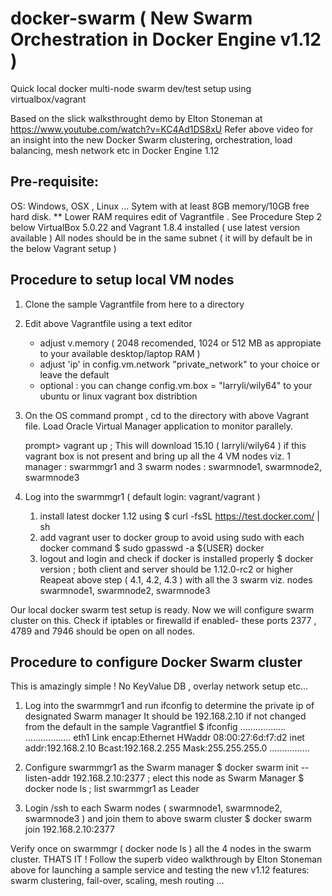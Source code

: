 # docker-swarm ( New Swarm Orchestration in Docker Engine v1.12 )
Quick local docker multi-node swarm dev/test setup using virtualbox/vagrant

Based on the slick walksthrought demo by Elton Stoneman at https://www.youtube.com/watch?v=KC4Ad1DS8xU
Refer above video for an insight into the new Docker Swarm clustering, orchestration, load balancing, mesh network etc in Docker Engine 1.12

Pre-requisite: 
---------------
OS: Windows, OSX , Linux ...
Sytem with at least 8GB memory/10GB free hard disk. 
  ** Lower RAM requires edit of Vagrantfile . See Procedure Step 2 below
VirtualBox 5.0.22 and Vagrant 1.8.4 installed ( use latest version available )
All nodes should be in the same subnet ( it will by default be in the below Vagrant setup )

Procedure to setup local VM nodes
---------------------------------
1. Clone the sample Vagrantfile from here to a directory
2. Edit above Vagrantfile using a text editor 
      - adjust v.memory ( 2048 recomended, 1024 or 512 MB as appropiate to your available desktop/laptop RAM ) 
      - adjust 'ip' in config.vm.network "private_network" to your choice or leave the default
      - optional : you can change config.vm.box = "larryli/wily64" to your ubuntu or linux vagrant box distribtion
                   
3. On the OS command prompt , cd to the directory with above Vagrant file. 
   Load Oracle Virtual Manager application to monitor parallely.

    prompt>  vagrant up   ; This will download 15.10 ( larryli/wily64 ) if this vagrant box is not present and bring up
                            all the 4 VM nodes viz. 1 manager : swarmmgr1 and 3 swarm nodes : swarmnode1, swarmnode2, swarmnode3
4. Log into the swarmmgr1  ( default login: vagrant/vagrant )
    1. install latest docker 1.12 using 
       $ curl -fsSL https://test.docker.com/ | sh
    2. add vagrant user to docker group to avoid using sudo with each docker command
       $  sudo gpasswd -a ${USER} docker
    3. logout and login and check if docker is installed properly 
       $ docker version                ; both client and server should be 1.12.0-rc2 or higher
   Reapeat above step ( 4.1, 4.2, 4.3 )  with all the 3 swarm viz. nodes swarmnode1, swarmnode2, swarmnode3

Our local docker swarm test setup is ready. Now we will configure swarm cluster on this.
Check if iptables or firewalld if enabled- these ports 2377 , 4789 and 7946 should be open on all nodes.

Procedure to configure Docker Swarm cluster
-------------------------------------------
This is amazingly simple ! No KeyValue DB , overlay network setup etc...

1. Log into the swarmmgr1 and run ifconfig to determine the private ip of designated Swarm manager
  It should be 192.168.2.10 if not changed from the default in the sample Vagrantfiel
   $ ifconfig
        ..................
        .................. 
        eth1      Link encap:Ethernet  HWaddr 08:00:27:6d:f7:d2
          inet addr:192.168.2.10  Bcast:192.168.2.255  Mask:255.255.255.0
        ................
2. Configure swarmmgr1 as the Swarm manager 
         $ docker swarm init --listen-addr 192.168.2.10:2377          ; elect this node as Swarm Manager
         $ docker node ls                                             ; list swarmmgr1 as Leader 

3. Login /ssh to each Swarm nodes ( swarmnode1, swarmnode2, swarmnode3 ) and join them to above swarm cluster
         $ docker swarm join 192.168.2.10:2377 


Verify once on swarmmgr ( docker node ls ) all the 4 nodes in the swarm cluster. 
THATS IT !  Follow the superb video walkthrough by Elton Stoneman above for launching a sample service and testing the new v1.12 features:  swarm clustering, fail-over, scaling, mesh routing ...





  

                
                                
    
    
                                           


